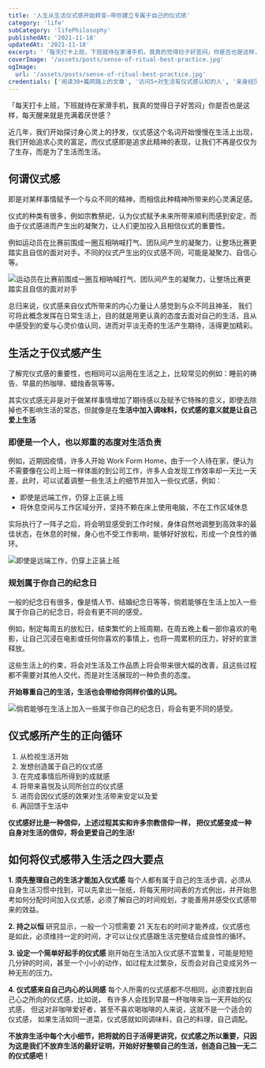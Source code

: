```yaml
---
title: '人生从生活仪式感开始转变—带你建立专属于自己的仪式感'
category: 'life'
subCategory: 'lifePhilosophy'
publishedAt: '2021-11-18'
updatedAt: '2021-11-18'
excerpt: '「每天打卡上班，下班就待在家滑手机，我真的觉得日子好苦闷」你是否也是这样，每天醒来就是充满着厌世感？近几年，我们开始探讨身心灵上的抒发，仪式感这个名词开始慢慢在生活上出现，我们开始追求心灵的富足，而仪式感即是追求此精神的表现，让我们不再是仅仅为了生存，而是为了生活而生活。'
coverImage: '/assets/posts/sense-of-ritual-best-practice.jpg'
ogImage:
  url: '/assets/posts/sense-of-ritual-best-practice.jpg'
credentials: ['阅读30+篇网路上的文章', '访问5+对生活有仪式感认知的人', '亲身经历实践1+月']
---
```


「每天打卡上班，下班就待在家滑手机，我真的觉得日子好苦闷」你是否也是这样，每天醒来就是充满着厌世感？

近几年，我们开始探讨身心灵上的抒发，仪式感这个名词开始慢慢在生活上出现，我们开始追求心灵的富足，而仪式感即是追求此精神的表现，让我们不再是仅仅为了生存，而是为了生活而生活。

## 何谓仪式感

即是对某样事情赋予一个与众不同的精神，而相信此种精神所带来的心灵满足感。

仪式的种类有很多，例如宗教祭祀，认为仪式赋予未来所带来顺利而感到安定，而由于仪式感进而产生出的凝聚力，让人们更加投入且相信仪式的重要性。

例如运动员在比赛前围成一圈互相呐喊打气、团队间产生的凝聚力，让整场比赛更踏实且自信的面对对手。不同的仪式产生出的仪式感不同，可能是凝聚力、自信心等。

![运动员在比赛前围成一圈互相呐喊打气、团队间产生的凝聚力，让整场比赛更踏实且自信的面对对手](https://i.imgur.com/jvE57mf.jpg)

总归来说，仪式感来自仪式所带来的内心力量让人感觉到与众不同且神圣， 我们可将此概念发挥在日常生活上，目的就是用更认真的态度去面对自己的生活，且从中感受到的爱与心灵价值认同，进而对平淡无奇的生活产生期待，活得更加精彩。

## 生活之于仪式感产生

了解完仪式感的重要性，也相同可以运用在生活之上，比较常见的例如：睡前的祷告、早晨的热咖啡、蜡烛香氛等等。

其实仪式感无非是对于做某样事情增加了期待感以及赋予它特殊的意义，即使去除掉也不影响生活的常态，但就像是在**生活中加入调味料，仪式感的意义就是让自己爱上生活**

### 即便是一个人，也以郑重的态度对生活负责

例如，近期因疫情，许多人开始 Work Form Home，由于一个人待在家，便认为不需要像在公司上班一样体面的到公司工作，许多人会发现工作效率却一天比一天差，此时，可以试着调整一些生活上的细节并加入一些仪式感，例如：

- 即使是远端工作，仍穿上正装上班
- 将休息空间与工作区域分开，坚持不赖在床上使用电脑，不在工作区域休息

实际执行了一阵子之后，将会明显感受到工作时候，身体自然地调整到高效率的最佳状态，在休息的时候，身心也不受工作影响，能够好好放松，形成一个良性的循环。

![即使是远端工作，仍穿上正装上班](https://i.imgur.com/3OGOTJV.jpg)

### 规划属于你自己的纪念日

一般的纪念日有很多，像是情人节、结婚纪念日等等，倘若能够在生活上加入一些属于你自己的纪念日，将会有更不同的感受。

例如，制定每周五的放松日，结束繁忙的上班周期，在周五晚上看一部你喜欢的电影，让自己沉浸在电影或任何你喜欢的事情上，也将一周累积的压力，好好的宣泄释放。

这些生活上的约束，将会对生活及工作品质上将会带来很大幅的改善，且这些过程都不需要对其他人交代，而是对生活展现的一种负责的态度。

**开始尊重自己的生活，生活也会带给你同样价值的认同。**

![倘若能够在生活上加入一些属于你自己的纪念日，将会有更不同的感受。 ](https://i.imgur.com/RiGo0v1.jpg)

## 仪式感所产生的正向循环

1. 从检视生活开始
2. 发想创造属于自己的仪式感
3. 在完成事情后所得到的成就感
4. 将带来喜悦及认同所创立的仪式感
5. 进而会因仪式感的效果对生活带来安定以及爱
6. 再回馈于生活中

**仪式感好比是一种信仰，上述过程其实和许多宗教信仰一样， 把仪式感变成一种自身对生活的信仰，将会更爱自己的生活!**

## 如何将仪式感带入生活之四大要点

**1. 须先整理自己的生活才能加入仪式感**
每个人都有属于自己的生活步调，必须从自身生活习惯中找到，可以先拿出一张纸，将每天用时间表的方式例出，并开始思考如何分配时间加入仪式感，必须了解自己的时间规划，才能善用并感受仪式感带来的效益。

**2. 持之以恒**
研究显示，一般一个习惯需要 21 天左右的时间才能养成，仪式感也是如此，必须维持一定的时间，才可以让仪式感跟生活完整结合成良性的循环。

**3. 设定一个简单好起手的仪式感**
刚开始在生活加入仪式感不宜繁复，可能是短短几分钟的时间，甚至一个小小的动作，如过程太过繁杂，反而会对自己变成另外一种无形的压力。

**4. 仪式感来自自己内心的认同感**
每个人所需的仪式感都不尽相同，必须要找到自己心之所向的仪式感，比如说， 有许多人会找到早晨一杯咖啡来当一天开始的仪式感， 但这对非咖啡爱好者，甚至不喜欢喝咖啡的人来说，这就不是一个适合的仪式感， 如果生活如同一道菜，仪式感就如同调味料，自己的料理，自己调配。

**不放弃生活中每个大小细节，把将就的日子活得更讲究，仪式感之所以重要，只因为这是我们不放弃生活的最好证明，开始好好整顿自己的生活，创造自己独一无二的仪式感吧！**
